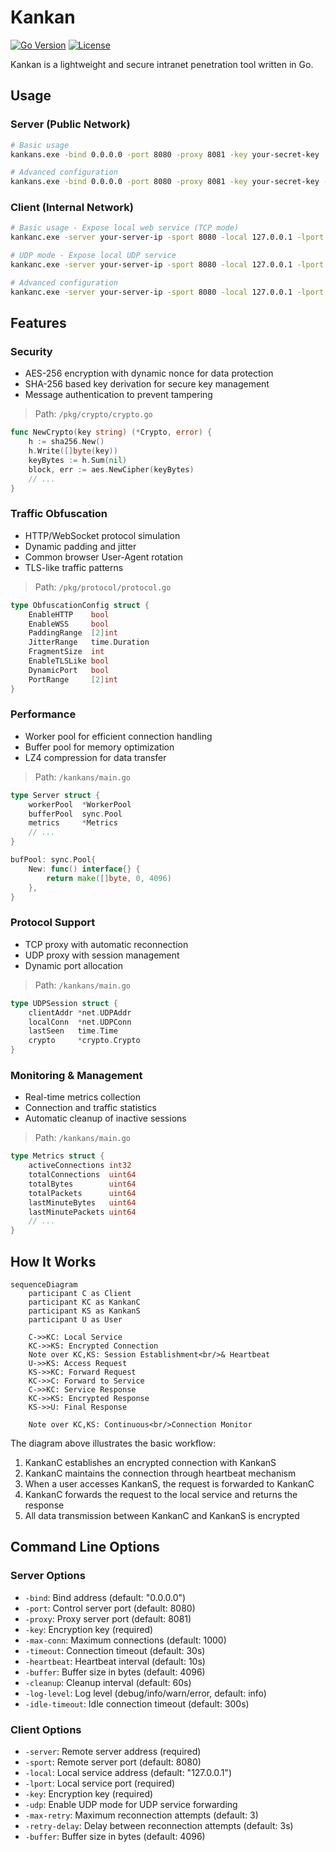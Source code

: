 # Kankan

[![Go Version](https://img.shields.io/badge/Go-1.23.5-blue.svg)](https://golang.org/doc/devel/release.html)
[![License](https://img.shields.io/badge/License-MIT-green.svg)](https://opensource.org/licenses/MIT)

Kankan is a lightweight and secure intranet penetration tool written in Go.

## Usage

### Server (Public Network)

```bash
# Basic usage
kankans.exe -bind 0.0.0.0 -port 8080 -proxy 8081 -key your-secret-key

# Advanced configuration
kankans.exe -bind 0.0.0.0 -port 8080 -proxy 8081 -key your-secret-key -max-conn 100 -timeout 30s -heartbeat 10s -buffer 4096
```

### Client (Internal Network)

```bash
# Basic usage - Expose local web service (TCP mode)
kankanc.exe -server your-server-ip -sport 8080 -local 127.0.0.1 -lport 80 -key your-secret-key

# UDP mode - Expose local UDP service
kankanc.exe -server your-server-ip -sport 8080 -local 127.0.0.1 -lport 53 -key your-secret-key -udp

# Advanced configuration
kankanc.exe -server your-server-ip -sport 8080 -local 127.0.0.1 -lport 80 -key your-secret-key -max-retry 5 -retry-delay 5s -buffer 8192
```

## Features

### Security
- AES-256 encryption with dynamic nonce for data protection
- SHA-256 based key derivation for secure key management
- Message authentication to prevent tampering
> Path: `/pkg/crypto/crypto.go`
```go
func NewCrypto(key string) (*Crypto, error) {
    h := sha256.New()
    h.Write([]byte(key))
    keyBytes := h.Sum(nil)
    block, err := aes.NewCipher(keyBytes)
    // ...
}
```

### Traffic Obfuscation
- HTTP/WebSocket protocol simulation
- Dynamic padding and jitter
- Common browser User-Agent rotation
- TLS-like traffic patterns
> Path: `/pkg/protocol/protocol.go`
```go
type ObfuscationConfig struct {
    EnableHTTP    bool
    EnableWSS     bool
    PaddingRange  [2]int
    JitterRange   time.Duration
    FragmentSize  int
    EnableTLSLike bool
    DynamicPort   bool
    PortRange     [2]int
}
```

### Performance
- Worker pool for efficient connection handling
- Buffer pool for memory optimization
- LZ4 compression for data transfer
> Path: `/kankans/main.go`
```go
type Server struct {
    workerPool  *WorkerPool
    bufferPool  sync.Pool
    metrics     *Metrics
    // ...
}

bufPool: sync.Pool{
    New: func() interface{} {
        return make([]byte, 0, 4096)
    },
}
```

### Protocol Support
- TCP proxy with automatic reconnection
- UDP proxy with session management
- Dynamic port allocation
> Path: `/kankans/main.go`
```go
type UDPSession struct {
    clientAddr *net.UDPAddr
    localConn  *net.UDPConn
    lastSeen   time.Time
    crypto     *crypto.Crypto
}
```

### Monitoring & Management
- Real-time metrics collection
- Connection and traffic statistics
- Automatic cleanup of inactive sessions
> Path: `/kankans/main.go`
```go
type Metrics struct {
    activeConnections int32
    totalConnections  uint64
    totalBytes        uint64
    totalPackets      uint64
    lastMinuteBytes   uint64
    lastMinutePackets uint64
    // ...
}
```

## How It Works

```mermaid
sequenceDiagram
    participant C as Client
    participant KC as KankanC
    participant KS as KankanS
    participant U as User

    C->>KC: Local Service
    KC->>KS: Encrypted Connection
    Note over KC,KS: Session Establishment<br/>& Heartbeat
    U->>KS: Access Request
    KS->>KC: Forward Request
    KC->>C: Forward to Service
    C->>KC: Service Response
    KC->>KS: Encrypted Response
    KS->>U: Final Response

    Note over KC,KS: Continuous<br/>Connection Monitor
```

The diagram above illustrates the basic workflow:
1. KankanC establishes an encrypted connection with KankanS
2. KankanC maintains the connection through heartbeat mechanism
3. When a user accesses KankanS, the request is forwarded to KankanC
4. KankanC forwards the request to the local service and returns the response
5. All data transmission between KankanC and KankanS is encrypted

## Command Line Options

### Server Options
- `-bind`: Bind address (default: "0.0.0.0")
- `-port`: Control server port (default: 8080)
- `-proxy`: Proxy server port (default: 8081)
- `-key`: Encryption key (required)
- `-max-conn`: Maximum connections (default: 1000)
- `-timeout`: Connection timeout (default: 30s)
- `-heartbeat`: Heartbeat interval (default: 10s)
- `-buffer`: Buffer size in bytes (default: 4096)
- `-cleanup`: Cleanup interval (default: 60s)
- `-log-level`: Log level (debug/info/warn/error, default: info)
- `-idle-timeout`: Idle connection timeout (default: 300s)

### Client Options
- `-server`: Remote server address (required)
- `-sport`: Remote server port (default: 8080)
- `-local`: Local service address (default: "127.0.0.1")
- `-lport`: Local service port (required)
- `-key`: Encryption key (required)
- `-udp`: Enable UDP mode for UDP service forwarding
- `-max-retry`: Maximum reconnection attempts (default: 3)
- `-retry-delay`: Delay between reconnection attempts (default: 3s)
- `-buffer`: Buffer size in bytes (default: 4096)